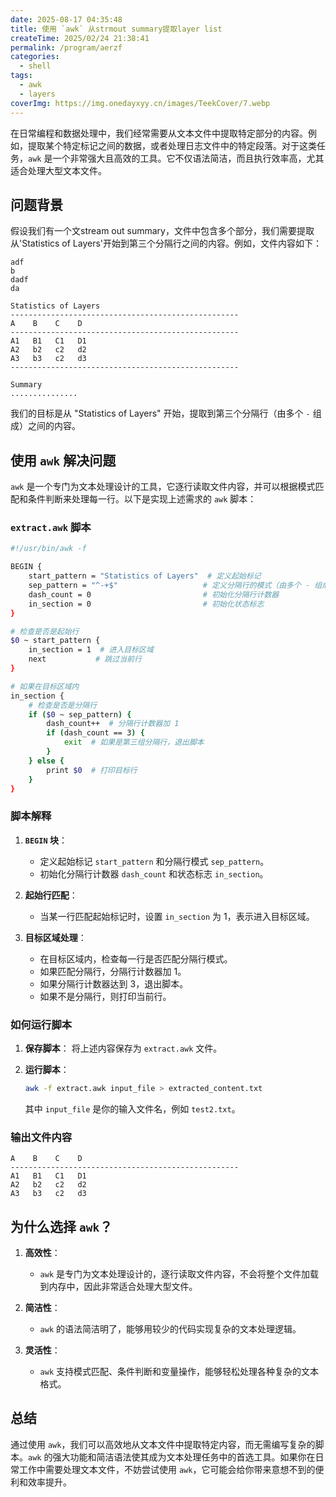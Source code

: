 ```yaml
---
date: 2025-08-17 04:35:48
title: 使用 `awk` 从strmout summary提取layer list
createTime: 2025/02/24 21:38:41
permalink: /program/aerzf
categories:
  - shell
tags:
  - awk
  - layers
coverImg: https://img.onedayxyy.cn/images/TeekCover/7.webp
---
```


在日常编程和数据处理中，我们经常需要从文本文件中提取特定部分的内容。例如，提取某个特定标记之间的数据，或者处理日志文件中的特定段落。对于这类任务，`awk` 是一个非常强大且高效的工具。它不仅语法简洁，而且执行效率高，尤其适合处理大型文本文件。

## 问题背景

假设我们有一个文stream out summary，文件中包含多个部分，我们需要提取从'Statistics of Layers'开始到第三个分隔行之间的内容。例如，文件内容如下：

```plaintext
adf
b
dadf
da

Statistics of Layers
---------------------------------------------------
A    B    C    D
---------------------------------------------------
A1   B1   C1   D1
A2   b2   c2   d2
A3   b3   c2   d3
---------------------------------------------------

Summary
...............
```

我们的目标是从 "Statistics of Layers" 开始，提取到第三个分隔行（由多个 `-` 组成）之间的内容。

## 使用 `awk` 解决问题

`awk` 是一个专门为文本处理设计的工具，它逐行读取文件内容，并可以根据模式匹配和条件判断来处理每一行。以下是实现上述需求的 `awk` 脚本：

### `extract.awk` 脚本
```bash
#!/usr/bin/awk -f

BEGIN {
    start_pattern = "Statistics of Layers"  # 定义起始标记
    sep_pattern = "^-+$"                   # 定义分隔行的模式（由多个 - 组成）
    dash_count = 0                         # 初始化分隔行计数器
    in_section = 0                         # 初始化状态标志
}

# 检查是否是起始行
$0 ~ start_pattern {
    in_section = 1  # 进入目标区域
    next           # 跳过当前行
}

# 如果在目标区域内
in_section {
    # 检查是否是分隔行
    if ($0 ~ sep_pattern) {
        dash_count++  # 分隔行计数器加 1
        if (dash_count == 3) {
            exit  # 如果是第三组分隔行，退出脚本
        }
    } else {
        print $0  # 打印目标行
    }
}
```

### 脚本解释
1. **`BEGIN` 块**：
   - 定义起始标记 `start_pattern` 和分隔行模式 `sep_pattern`。
   - 初始化分隔行计数器 `dash_count` 和状态标志 `in_section`。

2. **起始行匹配**：
   - 当某一行匹配起始标记时，设置 `in_section` 为 1，表示进入目标区域。

3. **目标区域处理**：
   - 在目标区域内，检查每一行是否匹配分隔行模式。
   - 如果匹配分隔行，分隔行计数器加 1。
   - 如果分隔行计数器达到 3，退出脚本。
   - 如果不是分隔行，则打印当前行。

### 如何运行脚本
1. **保存脚本**：
   将上述内容保存为 `extract.awk` 文件。

2. **运行脚本**：
   ```bash
   awk -f extract.awk input_file > extracted_content.txt
   ```
   其中 `input_file` 是你的输入文件名，例如 `test2.txt`。

### 输出文件内容
```plaintext
A    B    C    D
---------------------------------------------------
A1   B1   C1   D1
A2   b2   c2   d2
A3   b3   c2   d3
```

## 为什么选择 `awk`？

1. **高效性**：
   - `awk` 是专门为文本处理设计的，逐行读取文件内容，不会将整个文件加载到内存中，因此非常适合处理大型文件。

2. **简洁性**：
   - `awk` 的语法简洁明了，能够用较少的代码实现复杂的文本处理逻辑。

3. **灵活性**：
   - `awk` 支持模式匹配、条件判断和变量操作，能够轻松处理各种复杂的文本格式。

## 总结

通过使用 `awk`，我们可以高效地从文本文件中提取特定内容，而无需编写复杂的脚本。`awk` 的强大功能和简洁语法使其成为文本处理任务中的首选工具。如果你在日常工作中需要处理文本文件，不妨尝试使用 `awk`，它可能会给你带来意想不到的便利和效率提升。
